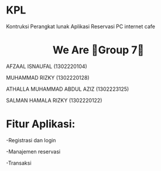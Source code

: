 # KPL
Kontruksi Perangkat lunak Aplikasi Reservasi PC internet cafe

<h1 align="center">We Are 👑Group 7👑</h1>
<p>AFZAAL ISNAUFAL (1302220104)</p>
<p>MUHAMMAD RIZKY (1302220128)</p>
<p>ATHALLA MUHAMMAD ABDUL AZIZ (1302223125)</p>
<p>SALMAN HAMALA RIZKY (1302220122)</p>

# Fitur Aplikasi:
<p>-Registrasi dan login
<p>-Manajemen reservasi
<p>-Transaksi

